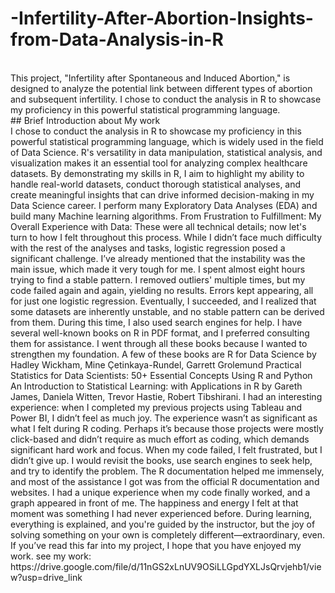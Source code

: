 # -Infertility-After-Abortion-Insights-from-Data-Analysis-in-R
<br>
This project, "Infertility after Spontaneous and Induced Abortion," is designed to analyze the potential link between different types of abortion and subsequent infertility. I chose to conduct the analysis in R to showcase my proficiency in this powerful statistical programming language.
<br>
## Brief Introduction about My work
<br>
 I chose to conduct the analysis in R to showcase my proficiency in this powerful statistical programming language, which is widely used in the field of Data Science. R's versatility in data manipulation, statistical analysis, and visualization makes it an essential tool for analyzing complex healthcare datasets. By demonstrating my skills in R, I aim to highlight my ability to handle real-world datasets, conduct thorough statistical analyses, and create meaningful insights that can drive informed decision-making in my Data Science career. I perform many Exploratory Data Analyses (EDA) and build many Machine learning algorithms.
From Frustration to Fulfillment: My Overall Experience with Data:
  These were all technical details; now let's turn to how I felt throughout this process. While I didn’t face much difficulty with the rest of the analyses and tasks, logistic regression posed a significant challenge. I’ve already mentioned that the instability was the main issue, which made it very tough for me. I spent almost eight hours trying to find a stable pattern. I removed outliers' multiple times, but my code failed again and again, yielding no results. Errors kept appearing, all for just one logistic regression. Eventually, I succeeded, and I realized that some datasets are inherently unstable, and no stable pattern can be derived from them.
During this time, I also used search engines for help. I have several well-known books on R in PDF format, and I preferred consulting them for assistance. I went through all these books because I wanted to strengthen my foundation. A few of these books are
R for Data Science by Hadley Wickham, Mine Çetinkaya-Rundel, Garrett Grolemund
Practical Statistics for Data Scientists: 50+ Essential Concepts Using R and Python
An Introduction to Statistical Learning: with Applications in R by Gareth James, Daniela Witten, Trevor Hastie, Robert Tibshirani.
I had an interesting experience: when I completed my previous projects using Tableau and Power BI, I didn’t feel as much joy. The experience wasn’t as significant as what I felt during R coding. Perhaps it’s because those projects were mostly click-based and didn’t require as much effort as coding, which demands significant hard work and focus. When my code failed, I felt frustrated, but I didn’t give up. I would revisit the books, use search engines to seek help, and try to identify the problem. The R documentation helped me immensely, and most of the assistance I got was from the official R documentation and websites.
I had a unique experience when my code finally worked, and a graph appeared in front of me. The happiness and energy I felt at that moment was something I had never experienced before. During learning, everything is explained, and you're guided by the instructor, but the joy of solving something on your own is completely different—extraordinary, even. If you’ve read this far into my project, I hope that you have enjoyed my work.
see my work: https://drive.google.com/file/d/11nGS2xLnUV9OSiLLGpdYXLJsQrvjehb1/view?usp=drive_link
